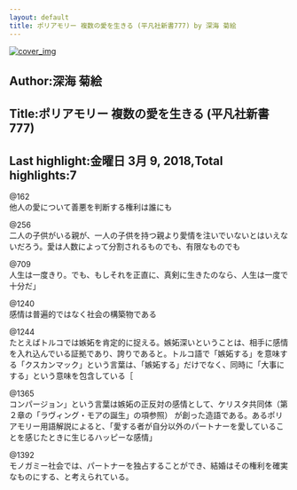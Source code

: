 ```yaml
---
layout: default
title: ポリアモリー 複数の愛を生きる (平凡社新書777) by 深海 菊絵
---
```


[![cover_img](http://images-jp.amazon.com/images/P/B071HL624P.09.MZZZZZZZ.jpg)](https://www.amazon.co.jp/dp/B071HL624P)  
## Author:深海 菊絵  
## Title:ポリアモリー 複数の愛を生きる (平凡社新書777)  
## Last highlight:金曜日 3月 9, 2018,Total highlights:7  
  
@162  
他人の愛について善悪を判断する権利は誰にも  
  
@256  
二人の子供がいる親が、一人の子供を持つ親より愛情を注いでいないとはいえないだろう。愛は人数によって分割されるものでも、有限なものでも  
  
@709  
人生は一度きり。でも、もしそれを正直に、真剣に生きたのなら、人生は一度で十分だ」  
  
@1240  
感情は普遍的ではなく社会の構築物である  
  
@1244  
たとえばトルコでは嫉妬を肯定的に捉える。嫉妬深いということは、相手に感情を入れ込んでいる証拠であり、誇りであると。トルコ語で「嫉妬する」を意味する「クスカンマック」という言葉は、「嫉妬する」だけでなく、同時に「大事にする」という意味を包含している［  
  
@1365  
コンパージョン」という言葉は嫉妬の正反対の感情として、ケリスタ共同体（第２章の「ラヴィング・モアの誕生」の項参照） が創った造語である。あるポリアモリー用語解説によると、「愛する者が自分以外のパートナーを愛していることを感じたときに生じるハッピーな感情」  
  
@1392  
モノガミー社会では、パートナーを独占することができ、結婚はその権利を確実なものにする、と考えられている。  